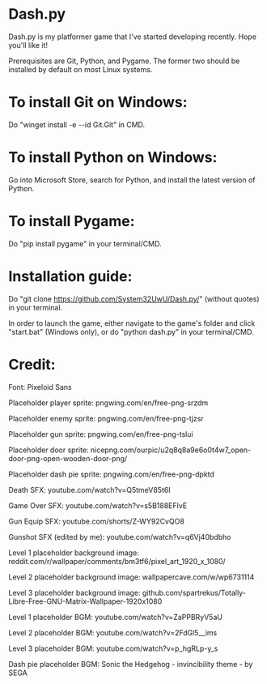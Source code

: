# Dash.py

Dash.py is my platformer game that I've started developing recently. Hope you'll like it!

Prerequisites are Git, Python, and Pygame. The former two should be installed by default on most Linux systems.

# To install Git on Windows:

Do "winget install -e --id Git.Git" in CMD.

# To install Python on Windows:

Go into Microsoft Store, search for Python, and install the latest version of Python.

# To install Pygame:

Do "pip install pygame" in your terminal/CMD.

# Installation guide:

Do "git clone https://github.com/System32UwU/Dash.py/" (without quotes) in your terminal.

In order to launch the game, either navigate to the game's folder and click "start.bat" (Windows only), or do "python dash.py" in your terminal/CMD.

# Credit:

Font: Pixeloid Sans

Placeholder player sprite: pngwing.com/en/free-png-srzdm

Placeholder enemy sprite: pngwing.com/en/free-png-tjzsr

Placeholder gun sprite: pngwing.com/en/free-png-tslui

Placeholder door sprite: nicepng.com/ourpic/u2q8q8a9e6o0t4w7_open-door-png-open-wooden-door-png/

Placeholder dash pie sprite: pngwing.com/en/free-png-dpktd

Death SFX: youtube.com/watch?v=Q5tmeV85t6I

Game Over SFX: youtube.com/watch?v=s5B188EFlvE

Gun Equip SFX: youtube.com/shorts/Z-WY92CvQO8

Gunshot SFX (edited by me): youtube.com/watch?v=q6Vj40bdbho

Level 1 placeholder background image: reddit.com/r/wallpaper/comments/bm3tf6/pixel_art_1920_x_1080/

Level 2 placeholder background image: wallpapercave.com/w/wp6731114

Level 3 placeholder background image: github.com/spartrekus/Totally-Libre-Free-GNU-Matrix-Wallpaper-1920x1080

Level 1 placeholder BGM: youtube.com/watch?v=ZaPPBRyV5aU

Level 2 placeholder BGM: youtube.com/watch?v=2FdGl5__ims

Level 3 placeholder BGM: youtube.com/watch?v=p_hgRLp-y_s

Dash pie placeholder BGM: Sonic the Hedgehog - invincibility theme - by SEGA

